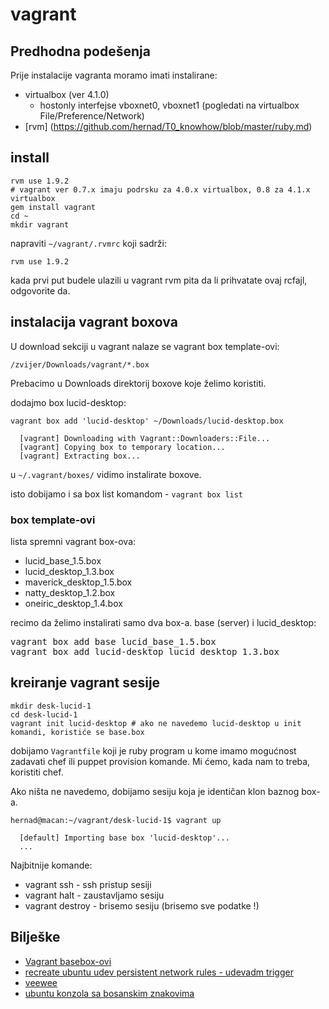 # vagrant

## Predhodna podešenja

Prije instalacije vagranta moramo imati instalirane:

- virtualbox (ver 4.1.0)
  -  hostonly interfejse vboxnet0, vboxnet1 (pogledati na virtualbox File/Preference/Network)
- [rvm] (https://github.com/hernad/T0_knowhow/blob/master/ruby.md)

## install

```
rvm use 1.9.2
# vagrant ver 0.7.x imaju podrsku za 4.0.x virtualbox, 0.8 za 4.1.x virtualbox
gem install vagrant
cd ~
mkdir vagrant
```

napraviti `~/vagrant/.rvmrc` koji sadrži:

```
rvm use 1.9.2
```

kada prvi put budele ulazili u vagrant rvm pita da li prihvatate ovaj rcfajl, odgovorite da.

## instalacija vagrant boxova

U download sekciji u vagrant nalaze se vagrant box template-ovi:

```
/zvijer/Downloads/vagrant/*.box
```

Prebacimo u Downloads direktorij boxove koje želimo koristiti.

dodajmo box lucid-desktop:

```
vagrant box add 'lucid-desktop' ~/Downloads/lucid-desktop.box

  [vagrant] Downloading with Vagrant::Downloaders::File...
  [vagrant] Copying box to temporary location...
  [vagrant] Extracting box...
```

u `~/.vagrant/boxes/` vidimo instalirate boxove.

isto dobijamo i sa box list komandom - `vagrant box list`

### box template-ovi

lista spremni vagrant box-ova:

- lucid_base_1.5.box
- lucid_desktop_1.3.box
- maverick_desktop_1.5.box
- natty_desktop_1.2.box
- oneiric_desktop_1.4.box

recimo da želimo instalirati samo dva box-a. base (server) i lucid_desktop:

<pre>
vagrant box add base lucid_base_1.5.box
vagrant box add lucid-desktop lucid_desktop_1.3.box
</pre>


## kreiranje vagrant sesije 

```
mkdir desk-lucid-1
cd desk-lucid-1
vagrant init lucid-desktop # ako ne navedemo lucid-desktop u init komandi, koristiće se base.box
```

dobijamo `Vagrantfile` koji je ruby program u kome imamo mogućnost zadavati chef ili puppet provision komande.
Mi ćemo, kada nam to treba, koristiti chef.

Ako ništa ne navedemo, dobijamo sesiju koja je identičan klon baznog box-a.

```
hernad@macan:~/vagrant/desk-lucid-1$ vagrant up

  [default] Importing base box 'lucid-desktop'...
  ...
```

Najbitnije komande:

- vagrant ssh - ssh pristup sesiji
- vagrant halt - zaustavljamo sesiju
- vagrant destroy - brisemo sesiju (brisemo sve podatke !)

## Bilješke

- [Vagrant basebox-ovi](https://gist.github.com/1004430)
- [recreate ubuntu udev persistent network rules - udevadm trigger](https://gist.github.com/1004326)
- [veewee](https://gist.github.com/1000452)
- [ubuntu konzola sa bosanskim znakovima](https://gist.github.com/1004162)
